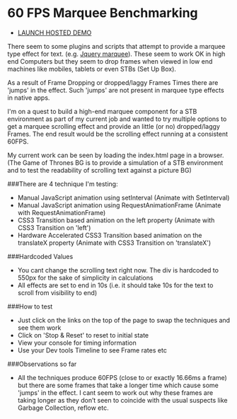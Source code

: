 # 60 FPS Marquee Benchmarking+ [LAUNCH HOSTED DEMO](http://markpaul.name/dont-delete/60-fps-marquee-benchmarking/)There seem to some plugins and scripts that attempt to provide a marquee type effect for text. (e.g. [Jquery marquee](http://remysharp.com/demo/marquee.html)). These seem to work OK in high end Computers but they seem to drop frames when viewed in low end machines like mobiles, tablets or even STBs (Set Up Box).As a result of Frame Dropping or dropped/laggy Frames Times there are 'jumps' in the effect. Such 'jumps' are not present in marquee type effects in native apps.I'm on a quest to build a high-end marquee component for a STB environment as part of my current job and wanted to try multiple options to get a marquee scrolling effect and provide an little (or no) dropped/laggy Frames. The end result would be the scrolling effect running at a consistent 60FPS.My current work can be seen by loading the index.html page in a browser. (The Game of Thrones BG is to provide a simulation of a STB environment and to test the readability of scrolling text against a picture BG)###There are 4 technique I'm testing:+ Manual JavaScript animation using setInterval (Animate with SetInterval)+ Manual JavaScript animation using RequestAnimationFrame (Animate with RequestAnimationFrame)+ CSS3 Transition based animation on the left property (Animate with CSS3 Transition on 'left')+ Hardware Accelerated CSS3 Transition based animation on the translateX property (Animate with CSS3 Transition on 'translateX')###Hardcoded Values+ You cant change the scrolling text right now. The div is hardcoded to 550px for the sake of simplicity in calculations+ All effects are set to end in 10s (i.e. it should take 10s for the text to scroll from visibility to end)###How to test+ Just click on the links on the top of the page to swap the techniques and see them work+ Click on 'Stop & Reset' to reset to initial state+ View your console for timing information
+ Use your Dev tools Timeline to see Frame rates etc###Observations so far+ All the techniques produce 60FPS (close to or exactly 16.66ms a frame) but there are some frames that take a longer time which cause some 'jumps' in the effect. I cant seem to work out why these frames are taking longer as they don’t seen to coincide with the usual suspects like Garbage Collection, reflow etc.  